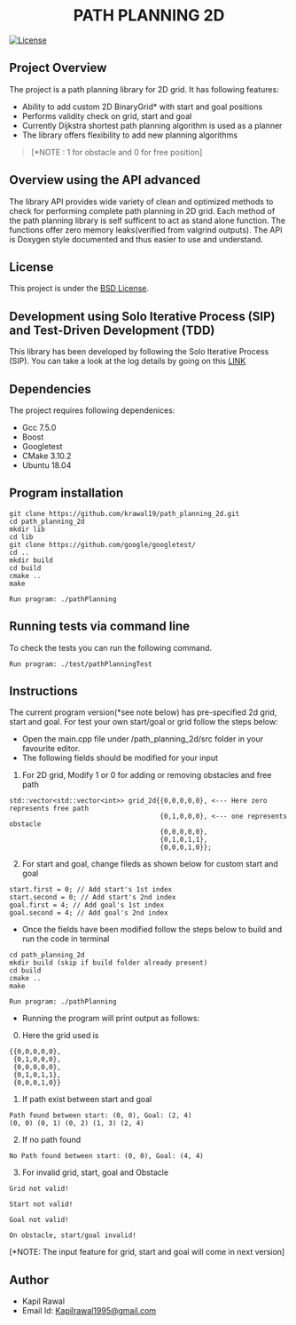 <h1 align=center> PATH PLANNING 2D </h1>

[![License](https://img.shields.io/badge/License-BSD%203--Clause-blue.svg)](https://opensource.org/licenses/BSD-3-Clause)

## Project Overview
The project is a path planning library for 2D grid. It has following features:
- Ability to add custom 2D BinaryGrid* with start and goal positions
- Performs validity check on grid, start and goal
- Currently Dijkstra shortest path planning algorithm is used as a planner
- The library offers flexibility to add new planning algorithms 

>[*NOTE : 1 for obstacle and 0 for free position]

## Overview using the API advanced
The library API provides wide variety of clean and optimized methods to check for performing complete path planning in 2D grid. 
Each method of the path planning library is self sufficent to act as stand alone function. The functions offer zero memory leaks(verified from valgrind outputs). The API is Doxygen style documented and thus easier to use and understand.

## License
This project is under the [BSD License](https://github.com/krawal19/path_planning_2d/-/tree/master/LICENSE).

## Development using Solo Iterative Process (SIP) and Test-Driven Development (TDD)
This library has been developed by following the Solo Iterative Process (SIP). You can take a look at the log details by going on this [LINK]()

## Dependencies
The project requires following dependenices:
- Gcc 7.5.0
- Boost
- Googletest
- CMake 3.10.2
- Ubuntu 18.04

## Program installation
```
git clone https://github.com/krawal19/path_planning_2d.git
cd path_planning_2d
mkdir lib
cd lib 
git clone https://github.com/google/googletest/
cd ..
mkdir build
cd build
cmake ..
make

Run program: ./pathPlanning
```
## Running tests via command line
To check the tests you can run the following command.
```
Run program: ./test/pathPlanningTest
```
## Instructions
The current program version(*see note below) has pre-specified 2d grid, start and goal.
For test your own start/goal or grid follow the steps below: 
- Open the main.cpp file under /path_planning_2d/src folder in your favourite editor.
- The following fields should be modified for your input
1. For 2D grid, Modify 1 or 0 for adding or removing obstacles and free path
```
std::vector<std::vector<int>> grid_2d{{0,0,0,0,0}, <--- Here zero represents free path
                                      {0,1,0,0,0}, <--- one represents obstacle
                                      {0,0,0,0,0},
                                      {0,1,0,1,1},
                                      {0,0,0,1,0}};
```
2. For start and goal, change fileds as shown below for custom start and goal
```
start.first = 0; // Add start's 1st index
start.second = 0; // Add start's 2nd index
goal.first = 4; // Add goal's 1st index
goal.second = 4; // Add goal's 2nd index
```
- Once the fields have been modified follow the steps below to build and run the code in terminal 
```
cd path_planning_2d
mkdir build (skip if build folder already present)
cd build
cmake ..
make

Run program: ./pathPlanning
```
-  Running the program will print output as follows:
0. Here the grid used is 
```
{{0,0,0,0,0},
 {0,1,0,0,0},
 {0,0,0,0,0},
 {0,1,0,1,1},
 {0,0,0,1,0}}
```
1. If path exist between start and goal
```
Path found between start: (0, 0), Goal: (2, 4)
(0, 0) (0, 1) (0, 2) (1, 3) (2, 4) 
```
2. If no path found
```
No Path found between start: (0, 0), Goal: (4, 4)
```
3. For invalid grid, start, goal and Obstacle
```
Grid not valid!

Start not valid!

Goal not valid!

On obstacle, start/goal invalid!
```
[*NOTE: The input feature for grid, start and goal will come in next version]

## Author
- Kapil Rawal
- Email Id: Kapilrawal1995@gmail.com